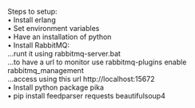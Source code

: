 Steps to setup:<br/>
•	Install erlang<br/>
•	Set environment variables<br/>
•	Have an installation of python<br/>
•	Install RabbitMQ:<br/>
...runt it using rabbitmq-server.bat<br/>
...to have a url to monitor use rabbitmq-plugins enable rabbitmq_management<br/>
...access using this url http://localhost:15672<br/>
•	Install python package pika<br/>
•	pip install feedparser requests beautifulsoup4<br/>
